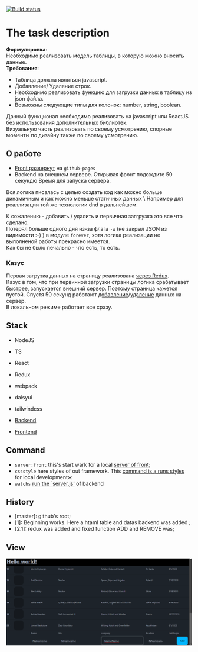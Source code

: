 [![Build status](https://ci.appveyor.com/api/projects/status/djpacjee3rpgy85o/branch/master?svg=true)](https://ci.appveyor.com/project/Tryd0g0lik/test-table/branch/master)


# The task description
**Формулировка**: \
Необходимо реализовать модель таблицы, в которую можно вносить данные. \
**Требования**: 
- Таблица должна являться javascript. 
- Добавление/ Удаление строк.
- Необходимо реализовать функцию для загрузки данных в таблицу из json файла.
- Возможны следующие типы для колонок: number, string, boolean.

Данный функционал необходимо реализовать на javascript или ReactJS без использования дополнительных библиотек. \
Визуальную часть реализовать по своему усмотрению, спорные моменты по дизайну также по своему усмотрению.

## О работе
- [Front развернут](https://tryd0g0lik.github.io/test-table/) на `github-pages`
- Backend на внешнем сервере.
Открывая фронт подождите 50 секундю Время для запуска сервера.


Вся логика писалась с целью создать код как можно больше динамичным и как можно меньше статичных данных \ 
Например для реаллизации той же технологии dnd в дальнейшем.


К сожалению - добавить / удалить и первичная заггрузка это все что сделано. \
Потерял больше одного дня из-за флага `-w` (не закрыл JSON из видимости :-) ) в модуле `forever`, хотя логика реализации не выполненой работы прекрасно имеется. \
Как бы не было печально - что есть, то есть.

### Казус
Первая загрузка данных на страницу реализована [через Redux](https://github.com/Tryd0g0lik/test-table/tree/master/src/frontend/src/reduxs). \
Казус в том, что при первичной загрузки страницы логика срабатывает быстрее, запускается внешний сервер. Поэтому страница кажется пустой.
Спустя 50 секунд работают [добавление](https://github.com/Tryd0g0lik/test-table/blob/8b46e01fbd47e616cd9f5de6f49a45685358c86c/src/backend/src/server.js#L21-L40)/[удаление](https://github.com/Tryd0g0lik/test-table/blob/8b46e01fbd47e616cd9f5de6f49a45685358c86c/src/backend/src/server.js#L86-L101) данных на сервер. \
В локальном режиме работает все сразу.


## Stack 
- NodeJS
- TS
- React
- Redux
- webpack
- daisyui
- tailwindcss

- [Backend](https://github.com/Tryd0g0lik/test-table/tree/master/src/backend)
- [Frontend](https://github.com/Tryd0g0lik/test-table/tree/master/src/frontend)

## Command 

 - `server:front` this's  start wark for a local [server of front](https://github.com/Tryd0g0lik/test-table/blob/8b46e01fbd47e616cd9f5de6f49a45685358c86c/package.json#L14);
 - `cssstyle` here styles of out framework. This [command is a runs styles](https://github.com/Tryd0g0lik/test-table/blob/8b46e01fbd47e616cd9f5de6f49a45685358c86c/package.json#L17) for local developmentж
 - `watchs` [run the `server.js'](https://github.com/Tryd0g0lik/test-table/blob/8b46e01fbd47e616cd9f5de6f49a45685358c86c/package.json#L19) of backend
 
## History
- [master]: github's root;
- [1]: Beginning works. Here a htaml table and datas backend was added ;
- [2.1]: redux was added and fixed function ADD and REMOVE was; 

## View
![pic](./Screenshot_22.png)
